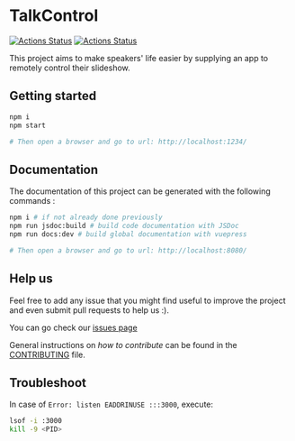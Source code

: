 # TalkControl

[![Actions Status](https://github.com/sfeir-open-source/talk-control/workflows/master/badge.svg)](https://github.com/sfeir-open-source/talk-control/actions)
[![Actions Status](https://github.com/sfeir-open-source/talk-control/workflows/v0.3/badge.svg)](https://github.com/sfeir-open-source/talk-control/actions)

This project aims to make speakers' life easier by supplying an app to remotely control their slideshow.

## Getting started

```bash
npm i
npm start

# Then open a browser and go to url: http://localhost:1234/
```

## Documentation

The documentation of this project can be generated with the following commands :

```bash
npm i # if not already done previously
npm run jsdoc:build # build code documentation with JSDoc
npm run docs:dev # build global documentation with vuepress

# Then open a browser and go to url: http://localhost:8080/
```

## Help us

Feel free to add any issue that you might find useful to improve the project and even submit pull requests to help us :).

You can go check our [issues page](https://github.com/sfeir-open-source/talk-control/issues)

General instructions on _how to contribute_ can be found in the [CONTRIBUTING](CONTRIBUTING.md) file.

## Troubleshoot

In case of `Error: listen EADDRINUSE :::3000`, execute:

```bash
lsof -i :3000
kill -9 <PID>
```
